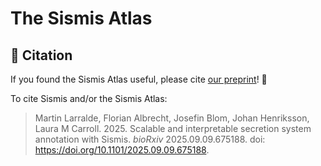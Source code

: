 # The Sismis Atlas

## 🔖 Citation

If you found the Sismis Atlas useful, please cite [our preprint](https://www.biorxiv.org/content/10.1101/2025.09.09.675188v1)! 🤗

To cite Sismis and/or the Sismis Atlas:

> Martin Larralde, Florian Albrecht, Josefin Blom, Johan Henriksson, Laura M Carroll. 2025. Scalable and interpretable secretion system annotation with Sismis. *bioRxiv* 2025.09.09.675188. doi: https://doi.org/10.1101/2025.09.09.675188.


